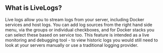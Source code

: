 


## What is LiveLogs?

Live logs allow you to stream logs from your server, including Docker services and host logs.  You can add log sources from the right hand side menu, via the groups or individual checkboxes, and for Docker stacks you can select these based on service too. This feature is intended as a live monitoring and debugging tool - to view historic logs you would still need to look at your servers manually or use a traditional logging provider.

